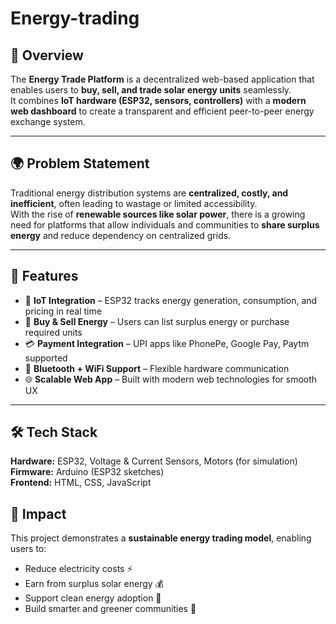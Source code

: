 # Energy-trading
## 📌 Overview
The **Energy Trade Platform** is a decentralized web-based application that enables users to **buy, sell, and trade solar energy units** seamlessly.  
It combines **IoT hardware (ESP32, sensors, controllers)** with a **modern web dashboard** to create a transparent and efficient peer-to-peer energy exchange system.

---

## 🌍 Problem Statement
Traditional energy distribution systems are **centralized, costly, and inefficient**, often leading to wastage or limited accessibility.  
With the rise of **renewable sources like solar power**, there is a growing need for platforms that allow individuals and communities to **share surplus energy** and reduce dependency on centralized grids.

---

## 🚀 Features
- 🔌 **IoT Integration** – ESP32 tracks energy generation, consumption, and pricing in real time  
- 💱 **Buy & Sell Energy** – Users can list surplus energy or purchase required units  
- 💳 **Payment Integration** – UPI apps like PhonePe, Google Pay, Paytm supported  
- 📡 **Bluetooth + WiFi Support** – Flexible hardware communication  
- 🌐 **Scalable Web App** – Built with modern web technologies for smooth UX  

---

## 🛠️ Tech Stack
**Hardware:** ESP32, Voltage & Current Sensors, Motors (for simulation)  
**Firmware:** Arduino (ESP32 sketches)  
**Frontend:** HTML, CSS, JavaScript  


## 🌟 Impact
This project demonstrates a **sustainable energy trading model**, enabling users to:
- Reduce electricity costs ⚡  
- Earn from surplus solar energy 💰  
- Support clean energy adoption 🌱  
- Build smarter and greener communities 🏡  
